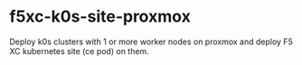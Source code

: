 # f5xc-k0s-site-proxmox

Deploy k0s clusters with 1 or more worker nodes on proxmox and deploy F5 XC kubernetes site (ce pod) on them.



